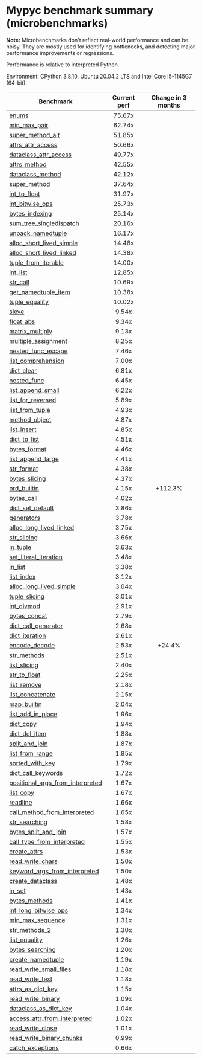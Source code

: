 # Mypyc benchmark summary (microbenchmarks)

**Note:** Microbenchmarks don't reflect real-world performance and can be noisy.
           They are mostly used for identifying bottlenecks, and detecting major performance
           improvements or regressions.

Performance is relative to interpreted Python.

Environment: CPython 3.8.10, Ubuntu 20.04.2 LTS and Intel Core i5-1145G7 (64-bit).

| Benchmark | Current perf | Change in 3 months |
| --- | :---: | :---: |
| [enums](benchmarks/enums.md) | 75.67x |  |
| [min_max_pair](benchmarks/min_max_pair.md) | 62.74x |  |
| [super_method_alt](benchmarks/super_method_alt.md) | 51.85x |  |
| [attrs_attr_access](benchmarks/attrs_attr_access.md) | 50.66x |  |
| [dataclass_attr_access](benchmarks/dataclass_attr_access.md) | 49.77x |  |
| [attrs_method](benchmarks/attrs_method.md) | 42.55x |  |
| [dataclass_method](benchmarks/dataclass_method.md) | 42.12x |  |
| [super_method](benchmarks/super_method.md) | 37.64x |  |
| [int_to_float](benchmarks/int_to_float.md) | 31.97x |  |
| [int_bitwise_ops](benchmarks/int_bitwise_ops.md) | 25.73x |  |
| [bytes_indexing](benchmarks/bytes_indexing.md) | 25.14x |  |
| [sum_tree_singledispatch](benchmarks/sum_tree_singledispatch.md) | 20.16x |  |
| [unpack_namedtuple](benchmarks/unpack_namedtuple.md) | 16.17x |  |
| [alloc_short_lived_simple](benchmarks/alloc_short_lived_simple.md) | 14.48x |  |
| [alloc_short_lived_linked](benchmarks/alloc_short_lived_linked.md) | 14.38x |  |
| [tuple_from_iterable](benchmarks/tuple_from_iterable.md) | 14.00x |  |
| [int_list](benchmarks/int_list.md) | 12.85x |  |
| [str_call](benchmarks/str_call.md) | 10.69x |  |
| [get_namedtuple_item](benchmarks/get_namedtuple_item.md) | 10.38x |  |
| [tuple_equality](benchmarks/tuple_equality.md) | 10.02x |  |
| [sieve](benchmarks/sieve.md) | 9.54x |  |
| [float_abs](benchmarks/float_abs.md) | 9.34x |  |
| [matrix_multiply](benchmarks/matrix_multiply.md) | 9.13x |  |
| [multiple_assignment](benchmarks/multiple_assignment.md) | 8.25x |  |
| [nested_func_escape](benchmarks/nested_func_escape.md) | 7.46x |  |
| [list_comprehension](benchmarks/list_comprehension.md) | 7.00x |  |
| [dict_clear](benchmarks/dict_clear.md) | 6.81x |  |
| [nested_func](benchmarks/nested_func.md) | 6.45x |  |
| [list_append_small](benchmarks/list_append_small.md) | 6.22x |  |
| [list_for_reversed](benchmarks/list_for_reversed.md) | 5.89x |  |
| [list_from_tuple](benchmarks/list_from_tuple.md) | 4.93x |  |
| [method_object](benchmarks/method_object.md) | 4.87x |  |
| [list_insert](benchmarks/list_insert.md) | 4.85x |  |
| [dict_to_list](benchmarks/dict_to_list.md) | 4.51x |  |
| [bytes_format](benchmarks/bytes_format.md) | 4.46x |  |
| [list_append_large](benchmarks/list_append_large.md) | 4.41x |  |
| [str_format](benchmarks/str_format.md) | 4.38x |  |
| [bytes_slicing](benchmarks/bytes_slicing.md) | 4.37x |  |
| [ord_builtin](benchmarks/ord_builtin.md) | 4.15x | +112.3% |
| [bytes_call](benchmarks/bytes_call.md) | 4.02x |  |
| [dict_set_default](benchmarks/dict_set_default.md) | 3.86x |  |
| [generators](benchmarks/generators.md) | 3.78x |  |
| [alloc_long_lived_linked](benchmarks/alloc_long_lived_linked.md) | 3.75x |  |
| [str_slicing](benchmarks/str_slicing.md) | 3.66x |  |
| [in_tuple](benchmarks/in_tuple.md) | 3.63x |  |
| [set_literal_iteration](benchmarks/set_literal_iteration.md) | 3.48x |  |
| [in_list](benchmarks/in_list.md) | 3.38x |  |
| [list_index](benchmarks/list_index.md) | 3.12x |  |
| [alloc_long_lived_simple](benchmarks/alloc_long_lived_simple.md) | 3.04x |  |
| [tuple_slicing](benchmarks/tuple_slicing.md) | 3.01x |  |
| [int_divmod](benchmarks/int_divmod.md) | 2.91x |  |
| [bytes_concat](benchmarks/bytes_concat.md) | 2.79x |  |
| [dict_call_generator](benchmarks/dict_call_generator.md) | 2.68x |  |
| [dict_iteration](benchmarks/dict_iteration.md) | 2.61x |  |
| [encode_decode](benchmarks/encode_decode.md) | 2.53x | +24.4% |
| [str_methods](benchmarks/str_methods.md) | 2.51x |  |
| [list_slicing](benchmarks/list_slicing.md) | 2.40x |  |
| [str_to_float](benchmarks/str_to_float.md) | 2.25x |  |
| [list_remove](benchmarks/list_remove.md) | 2.18x |  |
| [list_concatenate](benchmarks/list_concatenate.md) | 2.15x |  |
| [map_builtin](benchmarks/map_builtin.md) | 2.04x |  |
| [list_add_in_place](benchmarks/list_add_in_place.md) | 1.96x |  |
| [dict_copy](benchmarks/dict_copy.md) | 1.94x |  |
| [dict_del_item](benchmarks/dict_del_item.md) | 1.88x |  |
| [split_and_join](benchmarks/split_and_join.md) | 1.87x |  |
| [list_from_range](benchmarks/list_from_range.md) | 1.85x |  |
| [sorted_with_key](benchmarks/sorted_with_key.md) | 1.79x |  |
| [dict_call_keywords](benchmarks/dict_call_keywords.md) | 1.72x |  |
| [positional_args_from_interpreted](benchmarks/positional_args_from_interpreted.md) | 1.67x |  |
| [list_copy](benchmarks/list_copy.md) | 1.67x |  |
| [readline](benchmarks/readline.md) | 1.66x |  |
| [call_method_from_interpreted](benchmarks/call_method_from_interpreted.md) | 1.65x |  |
| [str_searching](benchmarks/str_searching.md) | 1.58x |  |
| [bytes_split_and_join](benchmarks/bytes_split_and_join.md) | 1.57x |  |
| [call_type_from_interpreted](benchmarks/call_type_from_interpreted.md) | 1.55x |  |
| [create_attrs](benchmarks/create_attrs.md) | 1.53x |  |
| [read_write_chars](benchmarks/read_write_chars.md) | 1.50x |  |
| [keyword_args_from_interpreted](benchmarks/keyword_args_from_interpreted.md) | 1.50x |  |
| [create_dataclass](benchmarks/create_dataclass.md) | 1.48x |  |
| [in_set](benchmarks/in_set.md) | 1.43x |  |
| [bytes_methods](benchmarks/bytes_methods.md) | 1.41x |  |
| [int_long_bitwise_ops](benchmarks/int_long_bitwise_ops.md) | 1.34x |  |
| [min_max_sequence](benchmarks/min_max_sequence.md) | 1.31x |  |
| [str_methods_2](benchmarks/str_methods_2.md) | 1.30x |  |
| [list_equality](benchmarks/list_equality.md) | 1.26x |  |
| [bytes_searching](benchmarks/bytes_searching.md) | 1.20x |  |
| [create_namedtuple](benchmarks/create_namedtuple.md) | 1.19x |  |
| [read_write_small_files](benchmarks/read_write_small_files.md) | 1.18x |  |
| [read_write_text](benchmarks/read_write_text.md) | 1.18x |  |
| [attrs_as_dict_key](benchmarks/attrs_as_dict_key.md) | 1.15x |  |
| [read_write_binary](benchmarks/read_write_binary.md) | 1.09x |  |
| [dataclass_as_dict_key](benchmarks/dataclass_as_dict_key.md) | 1.04x |  |
| [access_attr_from_interpreted](benchmarks/access_attr_from_interpreted.md) | 1.02x |  |
| [read_write_close](benchmarks/read_write_close.md) | 1.01x |  |
| [read_write_binary_chunks](benchmarks/read_write_binary_chunks.md) | 0.99x |  |
| [catch_exceptions](benchmarks/catch_exceptions.md) | 0.66x |  |
